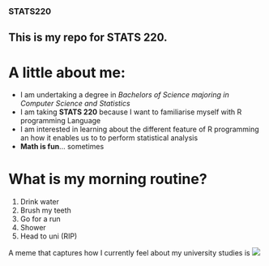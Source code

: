 ### STATS220

## This is my repo for STATS 220. 

# A little about me:

- I am undertaking a degree in *Bachelors of Science majoring in Computer Science and Statistics*
- I am taking **STATS 220** because I want to familiarise myself with R programming Language
- I am interested in learning about the different feature of R programming an how it enables us to to perform statistical analysis
- **Math is fun**... sometimes

# What is my morning routine?

1. Drink water
2. Brush my teeth
3. Go for a run
4. Shower
5. Head to uni (RIP)

A meme that captures how I currently feel about my university studies is ![](https://c.tenor.com/8druEACXtX8AAAAd/tenor.gif)
